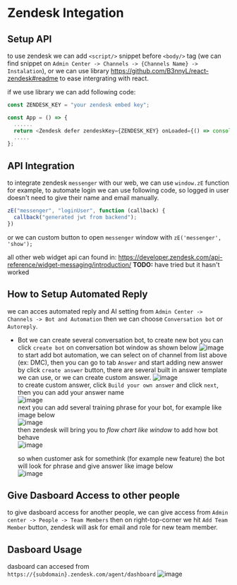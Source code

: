 
# Zendesk Integation 

## Setup API
to use zendesk we can add `<script/>` snippet before `<body/>` tag (we can find snippet on `Admin Center -> Channels -> {Channels Name} -> Instalation`), or we can use library https://github.com/B3nnyL/react-zendesk#readme to ease intergrating with react.

if we use library we can add following code: 
```typescript
const ZENDESK_KEY = "your zendesk embed key";

const App = () => {
  ......
  return <Zendesk defer zendeskKey={ZENDESK_KEY} onLoaded={() => console.log('is loaded')} />;
  .....
};
```

## API Integration 
to integrate zendesk `messenger` with our web, we can use `window.zE` function for example, to automate login we can use following code, so logged in user doesn't need to give their name and email manually.

```javascript
zE("messenger", "loginUser", function (callback) {
  callback("generated jwt from backend");
})
```

or we can custom button to open `messenger` window with `zE('messenger', 'show');`

all other web widget api can found in: https://developer.zendesk.com/api-reference/widget-messaging/introduction/
**TODO:** have tried but it hasn't worked

## How to Setup Automated Reply
we can acces automated reply and AI setting from `Admin Center -> Channels -> Bot and Automation` then we can choose `Conversation bot` or `Autoreply`.
- Bot
  we can create several conversation bot, to create new bot you can click `create bot` on conversation bot window as shown below
  ![image](https://github.com/ahsanu123/learnNote/assets/81602442/c2937427-4bd5-4114-b877-a7320df4f7db)
  to start add bot automation, we can select on of channel from list above (ex: DMC), then you can go to tab `Answer` and start adding new answer by click `create answer` button, there are several built in answer template we can use, or we can create custom answer. 
  ![image](https://github.com/ahsanu123/learnNote/assets/81602442/f071f156-8950-4df8-be43-e5ea5faca394)  
  to create custom answer, click `Build your own answer` and click `next`, then you can add your answer name  
  ![image](https://github.com/ahsanu123/learnNote/assets/81602442/9e3e8a5b-25ed-40e7-88c3-c62442f00c48)  
  next you can add several training phrase for your bot, for example like image below  
  ![image](https://github.com/ahsanu123/learnNote/assets/81602442/17165156-d0f3-4e0c-b6b0-02e395f1138a)  
  then zendesk will bring you to _flow chart like window_ to add how bot behave  
  ![image](https://github.com/ahsanu123/learnNote/assets/81602442/cef7f16f-acd0-4ad8-ba1b-04a0087e570e)  

  so when customer ask for somethink (for example new feature) the bot will look for phrase and give answer like image below  
  ![image](https://github.com/ahsanu123/learnNote/assets/81602442/0cd56ea2-669d-499f-b0e0-4896b0b00798)  


## Give Dasboard Access to other people 
to give dasboard access for another people, we can give access from `Admin center -> People -> Team Members` then on right-top-corner we hit `Add Team Member` button, zendesk will ask for email and role for new team member.

## Dasboard Usage 
dasboard can accesed from `https://{subdomain}.zendesk.com/agent/dashboard` 
![image](https://github.com/ahsanu123/learnNote/assets/81602442/94f4e446-3a41-489c-afd6-d4ce9a8f2f81)

